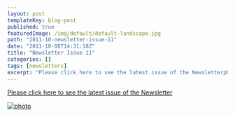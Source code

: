 ```yaml
---
layout: post
templateKey: blog-post
published: true
featuredImage: /img/default/default-landscape.jpg
path: "2011-10-newsletter-issue-11"
date: "2011-10-08T14:31:18Z"
title: "Newsletter Issue 11"
categories: []
tags: [newsletters]
excerpt: "Please click here to see the latest issue of the Newsletterphoto.jpg)"
---
```


[Please click here to see the latest issue of the Newsletter](/pdfs/newsletters/Newsletter_issue_11.pdf)

[![photo](<https://www.landirani.org/image_library/news/full_size/4e9076e39d6b8newsletter_issue_11.pdf_(page_1_of_4).jpg>)](/pdfs/newsletters/Newsletter_issue_11.pdf)
